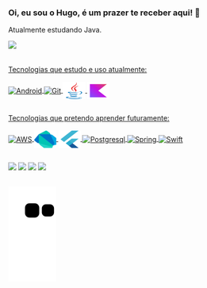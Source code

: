 ### Oi, eu sou o Hugo, é um prazer te receber aqui! 👋
Atualmente estudando Java.

<div align="left">
  <a href="https://github.com/hugoszd">

  <!-- <img height="180em" src="https://github-readme-stats.vercel.app/api?username=hugoszd&show_icons=true&theme=dracula&include_all_commits=true&count_private=true"/> -->
  
<img height="180em" src="https://github-readme-stats.vercel.app/api/top-langs/?username=hugoszd&layout=compact&langs_count=7&theme=dracula"/>
</div>

##

<div>Tecnologias que estudo e uso atualmente:</div>
  <div style="display: inline_block"><br>
    <img align="center" alt="Android" height="35" width="45" 
    src="https://cdn.jsdelivr.net/gh/devicons/devicon/icons/android/android-original.svg">
    <img align="center" alt="Git" height="35" width="45" 
    src="https://cdn.jsdelivr.net/gh/devicons/devicon/icons/git/git-original.svg">
    <img align="center" alt="Java" height="35" width="45" 
    src="https://raw.githubusercontent.com/devicons/devicon/master/icons/java/java-original.svg">
<img align="center" alt="Kotlin" height="35" width="45" 
    src="https://raw.githubusercontent.com/devicons/devicon/master/icons/kotlin/kotlin-original.svg">
  </div>

##

<div>Tecnologias que pretendo aprender futuramente:</div>
<div style="display: inline_block"><br>
    <img align="center" alt="AWS" height="35" width="45" 
    src="https://cdn.jsdelivr.net/gh/devicons/devicon/icons/amazonwebservices/amazonwebservices-original.svg">
    <img align="center" alt="Dart" height="35" width="45" 
    src="https://raw.githubusercontent.com/devicons/devicon/master/icons/dart/dart-original.svg">
    <img align="center" alt="Flutter" height="35" width="45" 
    src="https://raw.githubusercontent.com/devicons/devicon/master/icons/flutter/flutter-original.svg">
    <img align="center" alt="Postgresql" height="35" width="45" 
    src="https://cdn.jsdelivr.net/gh/devicons/devicon/icons/postgresql/postgresql-original.svg">
    <img align="center" alt="Spring" height="35" width="45" 
    src="https://cdn.jsdelivr.net/gh/devicons/devicon/icons/spring/spring-original.svg">
     <img align="center" alt="Swift" height="35" width="45" 
    src="https://cdn.jsdelivr.net/gh/devicons/devicon/icons/swift/swift-original.svg">

  </div>


##
<div>
<a href="https://discordapp.com/users/Hugo#3046" target="_blank" rel="noopener noreferrer"><img src="https://img.shields.io/badge/Discord-7289DA?style=for-the-badge&logo=discord&logoColor=white"></a>
<a href="https://www.linkedin.com/in/hugo-santana-2b8a54237" target="_blank"><img src="https://img.shields.io/badge/-LinkedIn-%230077B5?style=for-the-badge&logo=linkedin&logoColor=white" target="_blank" rel="noopener noreferrer"></a>
<a href = "mailto:hugodiscord@outlook.com"><img src="https://img.shields.io/badge/Microsoft_Outlook-0078D4?style=for-the-badge&logo=microsoft-outlook&logoColor=white" target="_blank" rel="noopener noreferrer"></a>
<a href="https://steamcommunity.com/id/hugoo171/" target="_blank" rel="noopener noreferrer"><img src="https://img.shields.io/badge/Steam-000000?style=for-the-badge&logo=steam&logoColor=white"></a> 

##
![Snake animation](https://github.com/Hugoszd/Hugoszd/blob/output/github-contribution-grid-snake.svg)  

</div> 

  
  
